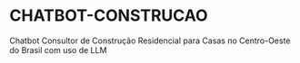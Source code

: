 # CHATBOT-CONSTRUCAO
Chatbot Consultor de Construção Residencial para Casas no Centro-Oeste do Brasil com uso de LLM
